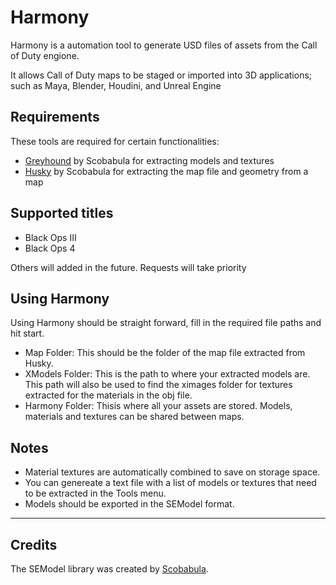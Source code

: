 # Harmony
Harmony is a automation tool to generate USD files of assets from the Call of Duty engione.

It allows Call of Duty maps to be staged or imported into 3D applications; such as Maya, Blender, Houdini, and Unreal Engine

## Requirements
These tools are required for certain functionalities:

 - [Greyhound](https://github.com/Scobalula/Greyhound) by Scobabula for extracting models and textures
 - [Husky](https://github.com/Scobalula/Husky) by Scobabula for extracting the map file and geometry from a map

## Supported titles
- Black Ops III
- Black Ops 4

Others will added in the future. Requests will take priority

## Using Harmony
Using Harmony should be straight forward, fill in the required file paths and hit start.

 - Map Folder: This should be the folder of the map file extracted from Husky.
 - XModels Folder: This is the path to where your extracted models are. This path will also be used to find the ximages folder for textures extracted for the materials in the obj file.
 - Harmony Folder: Thisis where all your assets are stored. Models, materials and textures can be shared between maps.

## Notes
 - Material textures are automatically combined to save on storage space.
 - You can genereate a text file with a list of models or textures that need to be extracted in the Tools menu.
 - Models should be exported in the SEModel format.

-----
## Credits
The SEModel library was created by [Scobabula](https://github.com/Scobalula).
